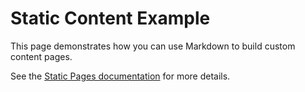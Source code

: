 # Static Content Example

This page demonstrates how you can use Markdown to build custom content pages.

See the [Static Pages documentation](https://vufind.org/wiki/configuration:static_pages) for more details.
